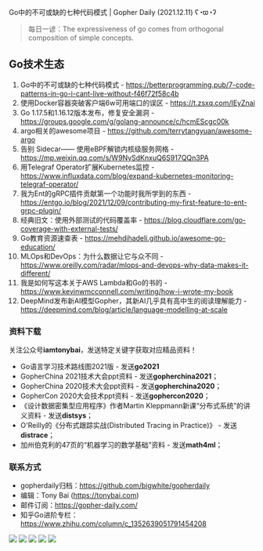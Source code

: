 Go中的不可或缺的七种代码模式 | Gopher Daily (2021.12.11) ʕ◔ϖ◔ʔ

>每日一谚：The expressiveness of go comes from orthogonal composition of simple concepts.

## Go技术生态

1. Go中的不可或缺的七种代码模式 - https://betterprogramming.pub/7-code-patterns-in-go-i-cant-live-without-f46f72f58c4b
2. 使用Docker容器突破客户端6w可用端口的误区 - https://t.zsxq.com/IEyZnai
3. Go 1.17.5和1.16.12版本发布，修复安全漏洞 - https://groups.google.com/g/golang-announce/c/hcmEScgc00k
4. argo相关的awesome项目 - https://github.com/terrytangyuan/awesome-argo
5. 告别 Sidecar—— 使用eBPF解锁内核级服务网格 - https://mp.weixin.qq.com/s/W9NySdKnxuQ6S917QQn3PA
6. 用Telegraf Operator扩展Kubernetes监控 - https://www.influxdata.com/blog/expand-kubernetes-monitoring-telegraf-operator/
7. 我为Ent的gRPC插件贡献第一个功能时我所学到的东西 - https://entgo.io/blog/2021/12/09/contributing-my-first-feature-to-ent-grpc-plugin/
8. 经典旧文：使用外部测试的代码覆盖率 - https://blog.cloudflare.com/go-coverage-with-external-tests/
9. Go教育资源速查表 - https://mehdihadeli.github.io/awesome-go-education/
10. MLOps和DevOps：为什么数据让它与众不同 - https://www.oreilly.com/radar/mlops-and-devops-why-data-makes-it-different/
11. 我是如何写这本关于AWS Lambda和Go的书的 - https://www.kevinwmcconnell.com/writing/how-i-wrote-my-book
12. DeepMind发布新AI模型Gopher，其新AI几乎具有高中生的阅读理解能力 - https://deepmind.com/blog/article/language-modelling-at-scale


### 资料下载

关注公众号**iamtonybai**，发送特定关键字获取对应精品资料！

* Go语言学习技术路线图2021版 - 发送**go2021**
* GopherChina 2021技术大会ppt资料 - 发送**gopherchina2021**；
* GopherChina 2020技术大会ppt资料 - 发送**gopherchina2020**；
* GopherCon 2020大会技术ppt资料 - 发送**gophercon2020**；
* 《设计数据密集型应用程序》作者Martin Kleppmann新课“分布式系统”的讲义资料 - 发送**distsys**；
* O'Reilly的《分布式跟踪实战(Distributed Tracing in Practice)》 - 发送**distrace**；
* 加州伯克利的47页的“机器学习的数学基础”资料 - 发送**math4ml**；

### 联系方式

* gopherdaily归档：https://github.com/bigwhite/gopherdaily
* 编辑：Tony Bai (https://tonybai.com)
* 邮件订阅：https://gopher-daily.com/
* 知乎Go进阶专栏：https://www.zhihu.com/column/c_1352639051791454208

![](https://mmbiz.qpic.cn/mmbiz_png/cH6WzfQ94mb54jsFJZ3Knmz8obUsf3PBShthmdSw5E01TcYmUReGkj0BWpxHak1HlnlzHvLmKax53YSGr7aNlA/0?wx_fmt=png)
![](https://mmbiz.qpic.cn/mmbiz_jpg/cH6WzfQ94mb54jsFJZ3Knmz8obUsf3PBDKyzaL44T9g1YiaYeujWa3QRrVC21SnO9h9qc2ia6ibyicc6LUdnD0ibymw/0?wx_fmt=jpeg)
![](https://mmbiz.qpic.cn/mmbiz_jpg/cH6WzfQ94mb54jsFJZ3Knmz8obUsf3PBVkLTWauQTKuwBfDjBzRvcPibRvN9xPCZyPDuz4oalon271El1nVHQNA/0?wx_fmt=jpeg)
![](https://mmbiz.qpic.cn/mmbiz_png/cH6WzfQ94mb54jsFJZ3Knmz8obUsf3PBIMyZScLjHJSVL4jnaGBSFYZNhRQEwdUoGsAISHfVKfCHhWPic8yY0Ow/0?wx_fmt=png)
![](https://mmbiz.qpic.cn/mmbiz_png/cH6WzfQ94mb54jsFJZ3Knmz8obUsf3PBrSoqeMvoWCticN2cpU64fJ0FYQdXJhP7ia7WRh8628uOAsQYeE2NibRRw/0?wx_fmt=png)

